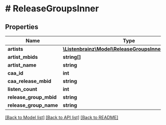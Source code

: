 # # ReleaseGroupsInner

## Properties

Name | Type | Description | Notes
------------ | ------------- | ------------- | -------------
**artists** | [**\Listenbrainz\Model\ReleaseGroupsInnerArtistsInner[]**](ReleaseGroupsInnerArtistsInner.md) |  | [optional]
**artist_mbids** | **string[]** |  | [optional]
**artist_name** | **string** |  | [optional]
**caa_id** | **int** |  | [optional]
**caa_release_mbid** | **string** |  | [optional]
**listen_count** | **int** |  | [optional]
**release_group_mbid** | **string** |  | [optional]
**release_group_name** | **string** |  | [optional]

[[Back to Model list]](../../README.md#models) [[Back to API list]](../../README.md#endpoints) [[Back to README]](../../README.md)
